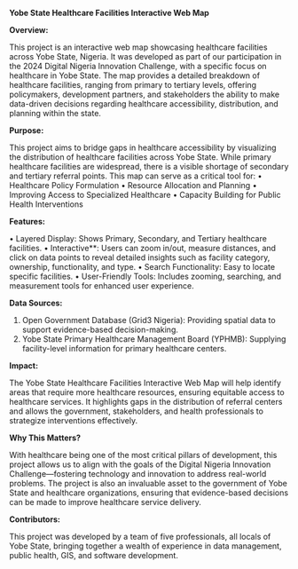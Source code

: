 **Yobe State Healthcare Facilities Interactive Web Map**

**Overview:**

This project is an interactive web map showcasing healthcare facilities across Yobe State, Nigeria. It was developed as part of our participation in the 2024 Digital Nigeria Innovation Challenge, with a specific focus on healthcare in Yobe State. The map provides a detailed breakdown of healthcare facilities, ranging from primary to tertiary levels, offering policymakers, development partners, and stakeholders the ability to make data-driven decisions regarding healthcare accessibility, distribution, and planning within the state.

**Purpose:**

This project aims to bridge gaps in healthcare accessibility by visualizing the distribution of healthcare facilities across Yobe State. While primary healthcare facilities are widespread, there is a visible shortage of secondary and tertiary referral points. This map can serve as a critical tool for:
•	Healthcare Policy Formulation
•	Resource Allocation and Planning
•	Improving Access to Specialized Healthcare
•	Capacity Building for Public Health Interventions

**Features:**

•	Layered Display: Shows Primary, Secondary, and Tertiary healthcare facilities.
•	Interactive**: Users can zoom in/out, measure distances, and click on data points to reveal detailed insights such as facility category, ownership, functionality, and type.
•	Search Functionality: Easy to locate specific facilities.
•	User-Friendly Tools: Includes zooming, searching, and measurement tools for enhanced user experience.

**Data Sources:**

1.	Open Government Database (Grid3 Nigeria): Providing spatial data to support evidence-based decision-making.
2.	Yobe State Primary Healthcare Management Board (YPHMB): Supplying facility-level information for primary healthcare centers.

**Impact:**

The Yobe State Healthcare Facilities Interactive Web Map will help identify areas that require more healthcare resources, ensuring equitable access to healthcare services. It highlights gaps in the distribution of referral centers and allows the government, stakeholders, and health professionals to strategize interventions effectively.

**Why This Matters?**

With healthcare being one of the most critical pillars of development, this project allows us to align with the goals of the Digital Nigeria Innovation Challenge—fostering technology and innovation to address real-world problems. The project is also an invaluable asset to the government of Yobe State and healthcare organizations, ensuring that evidence-based decisions can be made to improve healthcare service delivery.

**Contributors:**

This project was developed by a team of five professionals, all locals of Yobe State, bringing together a wealth of experience in data management, public health, GIS, and software development.
